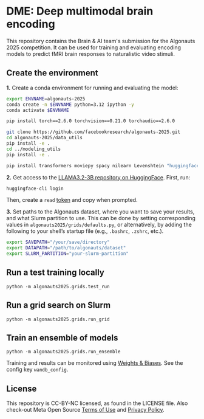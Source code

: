 # DME: Deep multimodal brain encoding
This repository contains the Brain & AI team's submission for the Algonauts 2025 competition. It can be used for training and evaluating encoding models to predict fMRI brain responses to naturalistic video stimuli.

## Create the environment

**1.** Create a conda environment for running and evaluating the model:

```bash
export ENVNAME=algonauts-2025
conda create -n $ENVNAME python=3.12 ipython -y
conda activate $ENVNAME

pip install torch==2.6.0 torchvision==0.21.0 torchaudio==2.6.0

git clone https://github.com/facebookresearch/algonauts-2025.git
cd algonauts-2025/data_utils
pip install -e .
cd ../modeling_utils
pip install -e .

pip install transformers moviepy spacy nilearn Levenshtein "huggingface_hub[cli]" julius
```

**2.** Get access to the [LLAMA3.2-3B repository on HuggingFace](https://huggingface.co/meta-llama/Llama-3.2-3B). First, run:

```bash
huggingface-cli login
```

Then, create a `read` [token](https://huggingface.co/settings/tokens) and copy when prompted.


**3.** Set paths to the Algonauts dataset, where you want to save your results, and what Slurm partition to use. This can be done by setting corresponding values in `algonauts2025/grids/defaults.py`, or alternatively, by adding the following to your shell’s startup file (e.g., `.bashrc`, `.zshrc`, etc.).

```bash
export SAVEPATH="/your/save/directory"
export DATAPATH="/path/to/algonauts/dataset"
export SLURM_PARTITION="your-slurm-partition"
```

## Run a test training locally

```
python -m algonauts2025.grids.test_run
```

## Run a grid search on Slurm

```
python -m algonauts2025.grids.run_grid
```

## Train an ensemble of models

```
python -m algonauts2025.grids.run_ensemble
```

Training and results can be monitored using [Weights & Biases](https://docs.wandb.ai/quickstart). See the config key `wandb_config`.


## License

This repository is CC-BY-NC licensed, as found in the LICENSE file. Also check-out Meta Open Source [Terms of Use](https://opensource.fb.com/legal/terms/) and [Privacy Policy](https://opensource.fb.com/legal/privacy/).

